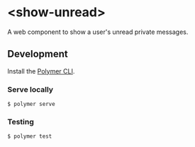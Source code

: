 # \<show-unread\>

A web component to show a user's unread private messages.

## Development

Install the [Polymer CLI](https://www.npmjs.com/package/polymer-cli).

### Serve locally

```
$ polymer serve
```

### Testing

```
$ polymer test
```
